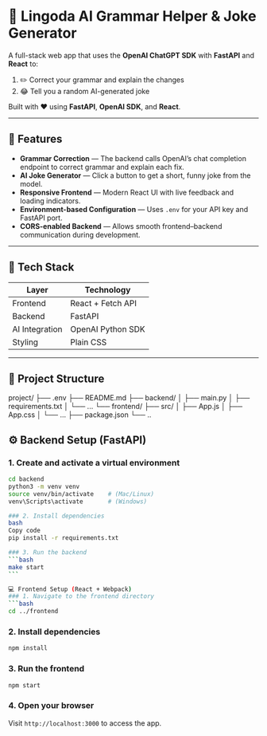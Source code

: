 # 🤖 Lingoda AI Grammar Helper & Joke Generator

A full-stack web app that uses the **OpenAI ChatGPT SDK** with **FastAPI** and **React** to:

1. ✏️ Correct your grammar and explain the changes
2. 😂 Tell you a random AI-generated joke

Built with ❤️ using **FastAPI**, **OpenAI SDK**, and **React**.

---

## 🚀 Features

- **Grammar Correction** — The backend calls OpenAI’s chat completion endpoint to correct grammar and explain each fix.
- **AI Joke Generator** — Click a button to get a short, funny joke from the model.
- **Responsive Frontend** — Modern React UI with live feedback and loading indicators.
- **Environment-based Configuration** — Uses `.env` for your API key and FastAPI port.
- **CORS-enabled Backend** — Allows smooth frontend–backend communication during development.

---

## 🧩 Tech Stack

| Layer          | Technology        |
| -------------- | ----------------- |
| Frontend       | React + Fetch API |
| Backend        | FastAPI           |
| AI Integration | OpenAI Python SDK |
| Styling        | Plain CSS         |

---

## 📁 Project Structure

project/
├── .env
├── README.md
├── backend/
│ ├── main.py
│ ├── requirements.txt
│ └── ...
└── frontend/
├── src/
│ ├── App.js
│ ├── App.css
│ └── ...
├── package.json
└── ..

## ⚙️ Backend Setup (FastAPI)

### 1. Create and activate a virtual environment

````bash
cd backend
python3 -m venv venv
source venv/bin/activate    # (Mac/Linux)
venv\Scripts\activate       # (Windows)

### 2. Install dependencies
bash
Copy code
pip install -r requirements.txt

### 3. Run the backend
```bash
make start
```

💻 Frontend Setup (React + Webpack)
### 1. Navigate to the frontend directory
```bash
cd ../frontend
````

### 2. Install dependencies

```bash
npm install
```

### 3. Run the frontend

```bash
npm start
```

### 4. Open your browser

Visit `http://localhost:3000` to access the app.
